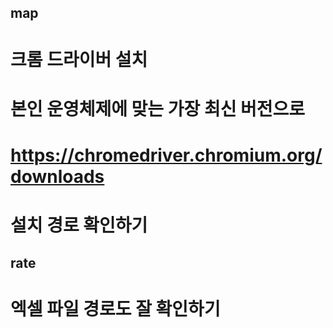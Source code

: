 ## map
# 크롬 드라이버 설치
# 본인 운영체제에 맞는 가장 최신 버전으로
# https://chromedriver.chromium.org/downloads
# 설치 경로 확인하기
## rate
# 엑셀 파일 경로도 잘 확인하기

